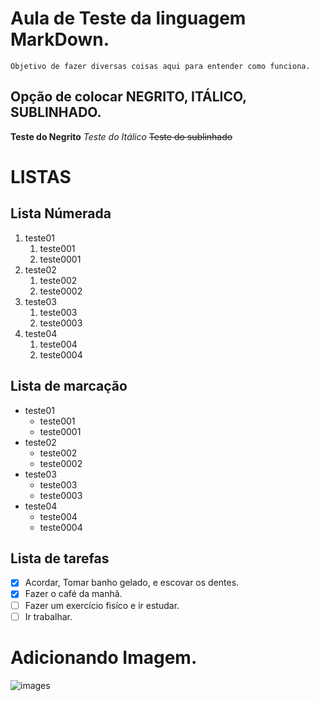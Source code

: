 # Aula de Teste da linguagem MarkDown.
    Objetivo de fazer diversas coisas aqui para entender como funciona.

## Opção de colocar NEGRITO, ITÁLICO, SUBLINHADO.
**Teste do Negrito**
*Teste do Itálico* 
~~Teste do sublinhado~~

# LISTAS

## Lista Númerada
1. teste01
   1. teste001
   1. teste0001
1. teste02
   1. teste002
   1. teste0002
1. teste03
   1. teste003
   1. teste0003
1. teste04
   1. teste004
   1. teste0004

## Lista de marcação
- teste01
   - teste001
   - teste0001
- teste02
   - teste002
   - teste0002
- teste03
   - teste003
   - teste0003
- teste04
   - teste004
   - teste0004

## Lista de tarefas      

- [x] Acordar, Tomar banho gelado, e escovar os dentes.
- [x] Fazer o café da manhã.
- [ ] Fazer um exercício fisíco e ir estudar.
- [ ] Ir trabalhar.

# Adicionando Imagem.
![images](https://user-imagesgithubusercontentcom67238384193476679-50dc4c89-3b1f-43bf-a465-e2ccd7709d96png)

